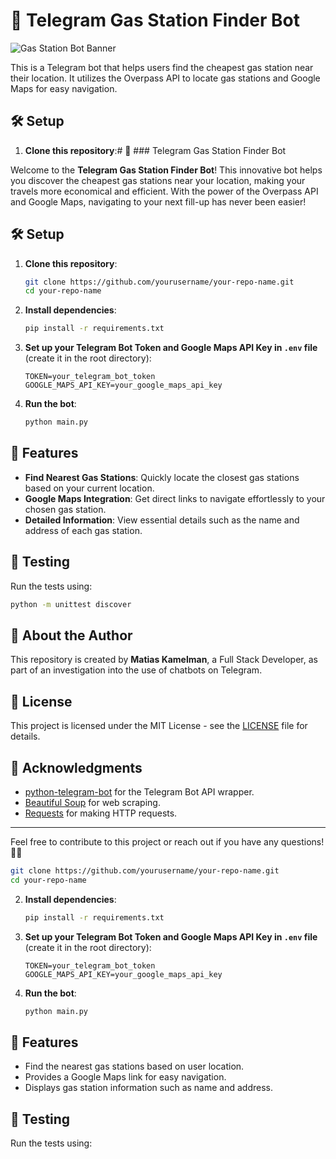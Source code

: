 # 🚀 Telegram Gas Station Finder Bot

![Gas Station Bot Banner](https://img.freepik.com/premium-photo/cute-gas-station-attendant-service-robot-waiting-customer-filling-car-fuel-generative-ai_10307-2650.jpg) <!-- Replace with a valid image URL -->

This is a Telegram bot that helps users find the cheapest gas station near their location. It utilizes the Overpass API to locate gas stations and Google Maps for easy navigation.

## 🛠️ Setup

1. **Clone this repository**:# 🚀 ### Telegram Gas Station Finder Bot

Welcome to the **Telegram Gas Station Finder Bot**! This innovative bot helps you discover the cheapest gas stations near your location, making your travels more economical and efficient. With the power of the Overpass API and Google Maps, navigating to your next fill-up has never been easier!

## 🛠️ Setup

1. **Clone this repository**:
   ```bash
   git clone https://github.com/yourusername/your-repo-name.git
   cd your-repo-name
   ```

2. **Install dependencies**:
   ```bash
   pip install -r requirements.txt
   ```

3. **Set up your Telegram Bot Token and Google Maps API Key in `.env` file** (create it in the root directory):
   ```plaintext
   TOKEN=your_telegram_bot_token
   GOOGLE_MAPS_API_KEY=your_google_maps_api_key
   ```

4. **Run the bot**:
   ```bash
   python main.py
   ```

## 📜 Features

- **Find Nearest Gas Stations**: Quickly locate the closest gas stations based on your current location.
- **Google Maps Integration**: Get direct links to navigate effortlessly to your chosen gas station.
- **Detailed Information**: View essential details such as the name and address of each gas station.

## 🧪 Testing

Run the tests using:
```bash
python -m unittest discover
```

## 👤 About the Author

This repository is created by **Matias Kamelman**, a Full Stack Developer, as part of an investigation into the use of chatbots on Telegram.

## 📄 License

This project is licensed under the MIT License - see the [LICENSE](LICENSE) file for details.

## 🌟 Acknowledgments

- [python-telegram-bot](https://github.com/python-telegram-bot/python-telegram-bot) for the Telegram Bot API wrapper.
- [Beautiful Soup](https://www.crummy.com/software/BeautifulSoup/) for web scraping.
- [Requests](https://docs.python-requests.org/en/latest/) for making HTTP requests.

---

Feel free to contribute to this project or reach out if you have any questions! 🤖💬
   ```bash
   git clone https://github.com/yourusername/your-repo-name.git
   cd your-repo-name
   ```

2. **Install dependencies**:
   ```bash
   pip install -r requirements.txt
   ```

3. **Set up your Telegram Bot Token and Google Maps API Key in `.env` file** (create it in the root directory):
   ```plaintext
   TOKEN=your_telegram_bot_token
   GOOGLE_MAPS_API_KEY=your_google_maps_api_key
   ```

4. **Run the bot**:
   ```bash
   python main.py
   ```

## 📜 Features

- Find the nearest gas stations based on user location.
- Provides a Google Maps link for easy navigation.
- Displays gas station information such as name and address.

## 🧪 Testing

Run the tests using:
